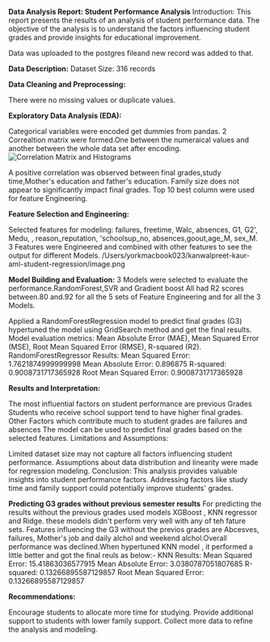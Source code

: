 
**Data Analysis Report: Student Performance Analysis**
Introduction:
This report presents the results of an analysis of student performance data. The objective of the analysis is to understand the factors influencing student grades and provide insights for educational improvement.

Data was uploaded to the postgres fileand new  record was added to that.

**Data Description:**
Dataset Size: 316 records

**Data Cleaning and Preprocessing:**

There were no missing values or duplicate values.

**Exploratory Data Analysis (EDA):**

Categorical variables were encoded get dummies from pandas.
2 Correaltion matrix were formed.One between the numeraical values and another between the whole data set after encoding.
![Correlation Matrix and Histograms](extracted_graphical_image.png)

A positive correlation was observed between final grades,study time,Mother's education and father's education.
Family size does not appear to significantly impact final grades.
Top 10 best column were used for feature Engineering.


**Feature Selection and Engineering:**

Selected features for modeling: failures, freetime, Walc, absences, G1, G2', Medu,
      , reason_reputation, 'schoolsup_no, absences,goout,age_M, sex_M.
3 Features were Engineered  and combined with other features to see the output for different Models.
/Users/yorkmacbook023/kanwalpreet-kaur-aml-student-regression/image.png



**Model Building and Evaluation:**
3 Models were selected to evaluate the performance.RandomForest,SVR and Gradient boost
All had R2 scores between.80 and.92 for all the 5 sets of Feature Engineering and for all the 3 Models. 

Applied a RandomForestRegression model to predict final grades (G3) hypertuned the model using GridSearch method and get the final results.
Model evaluation metrics: Mean Absolute Error (MAE), Mean Squared Error (MSE), Root Mean Squared Error (RMSE), R-squared (R2).
RandomForestRegressor Results:
Mean Squared Error: 1.7621874999999998
Mean Absolute Error: 0.896875
R-squared: 0.9008731717365928
Root Mean Squared  Error: 0.9008731717365928

**Results and Interpretation:**

The most influential factors on student performance are previous Grades
Students who receive school support tend to have higher final grades.
Other Factors  which contribute much to student grades are failures and absences 
The model can be used to predict final grades based on the selected features.
Limitations and Assumptions:

Limited dataset size may not capture all factors influencing student performance.
Assumptions about data distribution and linearity were made for regression modeling.
Conclusion:
This analysis provides valuable insights into student performance factors. Addressing factors like study time and family support could potentially improve students' grades.

**Predicting G3 grades without previous semester results** 
For predicting the results without the previous grades used models XGBoost , KNN regressor and Ridge. these models didn't perform very well with any of teh fature sets. Features influencing the G3 without the previos grades are Abcesves, failures, Mother's job and daily alchol and weekend alchol.Overall performance was declined.When hypertuned KNN model , it performed a little better and got the final reuls as below:-
KNN Results:
Mean Squared Error: 15.41863036577915
Mean Absolute Error: 3.0380787051807685
R-squared: 0.13266895587129857
Root Mean Squared  Error: 0.13266895587129857


**Recommendations:**

Encourage students to allocate more time for studying.
Provide additional support to students with lower family support.
Collect more data to refine the analysis and modeling.


